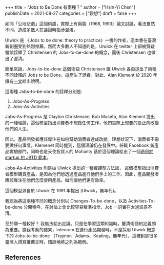 +++
title = "Jobs to Be Done 有兩種？"
author = ["Hsin-Yi Chen"]
publishDate = 2021-08-27
categories = ["觀想"]
draft = false
+++

如同「公地悲劇」這個術語，實際上有兩篇（1968, 1993）論文討論，看法敻然不同，造成多數人在議論時指涉混淆。

Ulwick 是 《Jobs to be done: theory to practice》一書的作者，這本書在臺灣新創圈受到熱烈推薦。然而大多數人不知道的是，Ulwick 在 twitter 上卻被質疑錯誤詮釋了 Christensen 的 Jobs-to-be-done 的概念，而後 Christensen 也做出了澄清。

簡單來說，Jobs-to-be-done 這個術語
Christensen 跟 Ulwick 各自提出了兩種不同詮釋的 Jobs to be Done。這產生了混肴。對此，Alan Klement 於 2020 年撰有[一文](/Users/hychen/Zotero/storage/NAW3BX87/know-the-two-very-different-interpretations-of-jobs-to-be-done-5a18b748bd89.html)給出說明。

這兩種 Jobs-to-be-done 的詮釋分別是:

1.  Jobs-As-Progress
2.  Jobs-As-Activities

Jobs-As-Progress 是 Clayton Christensen, Bob Moseta, Alan Klement 提出的一種理論，這個模型指出消費者不想做任何工作，他們實際上想要的是正向改變他們的人生。

因此，產品開發者應該專注在如何幫助消費者達成改變。理想狀況下，消費者不需要做任何事情。Klemenet 同時提到，這個理論仍在發展中。任職 Facebook 新產品實驗部門，同時也是天使投資人的 Mohanty 基於這個理論給出了一個[適用於 startup 的 JBTD 範本](https://review.firstround.com/build-products-that-solve-real-problems-with-this-lightweight-jtbd-framework)。

Jobs-As-Activities 則是由 Ulwick 提出的一種實踐型方法論， 這個模型指出消費者模型購買產品，是因為他們想透過產品進行他們手上的工作。因此，產品開發者應該專注在他們怎麼使用產品，如何讓他們更有效率。

這個模型源自於 Ulwick 在 1991 年提出 (Ulwick，無年代)。

我認為將這兩種不同的概念分別以 Changes-To-be-done，以及 Activities-To-be-done 分開稱呼，在討論上會比較容易精準指涉，Job 一詞實在太過語意不清。

至於哪一種較好？ 我無法給出定論。只是在學習這類知識時，釐清術語的定義頗為重要。據我考察的結果，Intercom 在進行產品開發時，不是採用 Ulwick 概念下的 Jobs-to-be-done （Traynor、Adams、Keating，無年代），這裡到是很多臺灣人撰寫推薦文時，錯誤地將之列為範例。

## References

<style>.csl-entry{text-indent: -1.5em; margin-left: 1.5em;}</style><div class="csl-bib-body">
</div>
